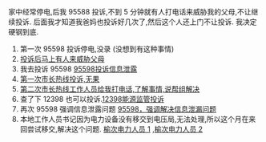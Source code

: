 家中经常停电,后我 95588 投诉,不到 5 分钟就有人打电话来威胁我的父母,不让继续投诉. 后面我才知道我爸妈也投诉好几次了,然后这个人还上门不让投诉. 我决定硬钢到底.
1. 第一次 95598 投诉停电,没录 (没想到有这种事情)
2. [投诉后马上有人来威胁父母](录音/投诉后马上有人来威胁父母.m4a)
3. 我去投诉 95598 [95598投诉信息泄露](录音/95598投诉信息泄露.m4a)
4. [第一次市长热线投诉,无果](录音/第一次市长热线投诉,无果.m4a)
5. [第二次市长热线工作人员给我打电话,了解事情,说帮组解决](录音/第二次市长热线.m4a)
6. 查了下 12398 也可以投诉.[12398能源监管投诉](录音/12398能源监管投诉.m4a)
7. 再次 95598 强调信息泄露问题 [95598，强调解决信息泄漏问题](录音/95598，强调解决信息泄漏问题.m4a)
8. 本地工作人员书记因为电力设备没有移交到电压局,无法处理,所以这个月在来回尝试移交,解决这个问题. [榆次电力人员 1](录音/榆次电力人员1.m4a) ,[榆次电力人员 2](录音/榆次电力人员2.m4a)